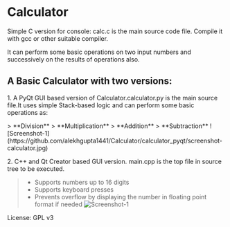 # Calculator

<p>Simple C version for console: calc.c is the main source code file.
Compile it with gcc or other suitable compiler.</p>
<p>It can perform some basic operations on two input numbers and successively on the results of operations also.</p>

<h2>A Basic Calculator with two versions:</h3>

<p>1. A PyQt GUI based version of Calculator.calculator.py is the main source 
file.It uses simple Stack-based logic and can perform some basic operations as:</p>
> **Division**   
> **Multiplication**    
> **Addition**   
> **Subtraction**    
![Screenshot-1](https://github.com/alekhgupta1441/Calculator/calculator_pyqt/screenshot-calculator.jpg)

<p>2. C++ and Qt Creator based GUI version. main.cpp is the top file in source 
tree to be executed.</p>

>- Supports numbers up to 16 digits 
>- Supports keyboard presses 
>- Prevents overflow by displaying the number in floating point format if needed 
![Screenshot-1](https://github.com/alekhgupta1441/Calculator/calculator_qt_c++/screenshots/calculator-screenshot.jpeg)

License: GPL v3

